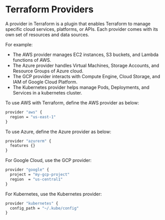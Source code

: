 # Terraform Providers

A provider in Terraform is a plugin that enables Terraform to manage specific cloud services, platforms, or APIs. Each provider comes with its own set of resources and data sources.

For example:
- The AWS provider manages EC2 instances, S3 buckets, and Lambda functions of AWS.
- The Azure provider handles Virtual Machines, Storage Accounts, and Resource Groups of Azure cloud.
- The GCP provider interacts with Compute Engine, Cloud Storage, and IAM of Google Cloud Platform.
- The Kubernetes provider helps manage Pods, Deployments, and Services in a kubernetes cluster.

To use AWS with Terraform, define the AWS provider as below:

```cmd
provider "aws" {
  region = "us-east-1"
}
```

To use Azure, define the Azure provider as below:

```cmd
provider "azurerm" {
  features {}
}
```

For Google Cloud, use the GCP provider:

```cmd
provider "google" {
  project = "my-gcp-project"
  region  = "us-central1"
}
```

For Kubernetes, use the Kubernetes provider:

```cmd
provider "kubernetes" {
  config_path = "~/.kube/config"
}
```
